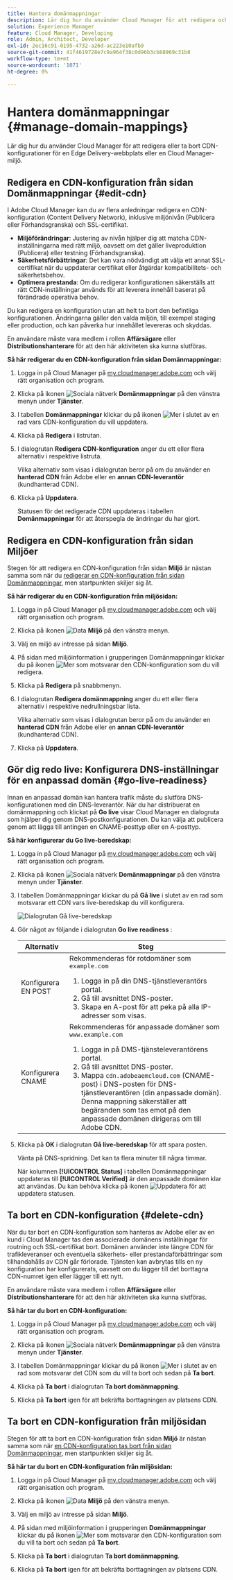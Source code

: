 ```yaml
---
title: Hantera domänmappningar
description: Lär dig hur du använder Cloud Manager för att redigera och uppdatera eller ta bort CDN-konfigurationer för en Edge Delivery-webbplats eller en Cloud Manager-miljö.
solution: Experience Manager
feature: Cloud Manager, Developing
role: Admin, Architect, Developer
exl-id: 2ec16c91-0195-4732-a26d-ac223e10afb9
source-git-commit: 41f4619728e7c9a964f38c0d96b3cb88969c31b8
workflow-type: tm+mt
source-wordcount: '1071'
ht-degree: 0%

---
```


# Hantera domänmappningar {#manage-domain-mappings}

Lär dig hur du använder Cloud Manager för att redigera eller ta bort CDN-konfigurationer för en Edge Delivery-webbplats eller en Cloud Manager-miljö.

## Redigera en CDN-konfiguration från sidan Domänmappningar {#edit-cdn}

I Adobe Cloud Manager kan du av flera anledningar redigera en CDN-konfiguration (Content Delivery Network), inklusive miljönivån (Publicera eller Förhandsgranska) och SSL-certifikat.

* **Miljöförändringar**: Justering av nivån hjälper dig att matcha CDN-inställningarna med rätt miljö, oavsett om det gäller liveproduktion (Publicera) eller testning (Förhandsgranska).
* **Säkerhetsförbättringar**: Det kan vara nödvändigt att välja ett annat SSL-certifikat när du uppdaterar certifikat eller åtgärdar kompatibilitets- och säkerhetsbehov.
* **Optimera prestanda**: Om du redigerar konfigurationen säkerställs att rätt CDN-inställningar används för att leverera innehåll baserat på förändrade operativa behov.

Du kan redigera en konfiguration utan att helt ta bort den befintliga konfigurationen. Ändringarna gäller den valda miljön, till exempel staging eller production, och kan påverka hur innehållet levereras och skyddas.

En användare måste vara medlem i rollen **Affärsägare** eller **Distributionshanterare** för att den här aktiviteten ska kunna slutföras.

**Så här redigerar du en CDN-konfiguration från sidan Domänmappningar:**

1. Logga in på Cloud Manager på [my.cloudmanager.adobe.com](https://my.cloudmanager.adobe.com/) och välj rätt organisation och program.
1. Klicka på ikonen ![Sociala nätverk](https://spectrum.adobe.com/static/icons/workflow_18/Smock_SocialNetwork_18_N.svg) **Domänmappningar** på den vänstra menyn under **Tjänster**.
1. I tabellen **Domänmappningar** klickar du på ikonen ![Mer](https://spectrum.adobe.com/static/icons/workflow_18/Smock_More_18_N.svg) i slutet av en rad vars CDN-konfiguration du vill uppdatera.

1. Klicka på **Redigera** i listrutan.

1. I dialogrutan **Redigera CDN-konfiguration** anger du ett eller flera alternativ i respektive listruta.

   Vilka alternativ som visas i dialogrutan beror på om du använder en **hanterad CDN** från Adobe eller en **annan CDN-leverantör** (kundhanterad CDN).

1. Klicka på **Uppdatera**.

   Statusen för det redigerade CDN uppdateras i tabellen **Domänmappningar** för att återspegla de ändringar du har gjort.


## Redigera en CDN-konfiguration från sidan Miljöer

Stegen för att redigera en CDN-konfiguration från sidan **Miljö** är nästan samma som när du [redigerar en CDN-konfiguration från sidan Domänmappningar](#edit-cdn), men startpunkten skiljer sig åt.

**Så här redigerar du en CDN-konfiguration från miljösidan:**

1. Logga in på Cloud Manager på [my.cloudmanager.adobe.com](https://my.cloudmanager.adobe.com/) och välj rätt organisation och program.

1. Klicka på ikonen ![Data](https://spectrum.adobe.com/static/icons/workflow_18/Smock_Data_18_N.svg) **Miljö** på den vänstra menyn.

1. Välj en miljö av intresse på sidan **Miljö**.

1. På sidan med miljöinformation i grupperingen Domänmappningar klickar du på ikonen ![Mer](https://spectrum.adobe.com/static/icons/workflow_18/Smock_More_18_N.svg) som motsvarar den CDN-konfiguration som du vill redigera.

1. Klicka på **Redigera** på snabbmenyn.

1. I dialogrutan **Redigera domänmappning** anger du ett eller flera alternativ i respektive nedrullningsbar lista.

   Vilka alternativ som visas i dialogrutan beror på om du använder en **hanterad CDN** från Adobe eller en **annan CDN-leverantör** (kundhanterad CDN).

1. Klicka på **Uppdatera**.


## Gör dig redo live: Konfigurera DNS-inställningar för en anpassad domän {#go-live-readiness}

Innan en anpassad domän kan hantera trafik måste du slutföra DNS-konfigurationen med din DNS-leverantör. När du har distribuerat en domänmappning och klickat på **Go live** visar Cloud Manager en dialogruta som hjälper dig genom DNS-postkonfigurationen. Du kan välja att publicera genom att lägga till antingen en CNAME-posttyp eller en A-posttyp.

<!-- See also [APEX record](/help/implementing/cloud-manager/custom-domain-names/add-custom-domain-name.md#adobe-managed-cert-cname-record#adobe-managed-cert-apex-record) and [CNAME record](/help/implementing/cloud-manager/custom-domain-names/add-custom-domain-name.md#adobe-managed-cert-cname-record). -->

**Så här konfigurerar du Go live-beredskap:**

1. Logga in på Cloud Manager på [my.cloudmanager.adobe.com](https://my.cloudmanager.adobe.com/) och välj rätt organisation och program.
1. Klicka på ikonen ![Sociala nätverk](https://spectrum.adobe.com/static/icons/workflow_18/Smock_SocialNetwork_18_N.svg) **Domänmappningar** på den vänstra menyn under **Tjänster**.
1. I tabellen Domänmappningar klickar du på **Gå live** i slutet av en rad som motsvarar ett CDN vars live-beredskap du vill konfigurera.

   ![Dialogrutan Gå live-beredskap](/help/implementing/cloud-manager/assets/domain-mappings-go-live-readiness.png)

1. Gör något av följande i dialogrutan **Go live readiness** :

   | Alternativ | Steg |
   | --- | --- |
   | Konfigurera EN POST | Rekommenderas för rotdomäner som `example.com`<br><ol><li>Logga in på din DNS-tjänstleverantörs portal.<li>Gå till avsnittet DNS-poster.<li>Skapa en A-post för att peka på alla IP-adresser som visas.</li></ol> |
   | Konfigurera CNAME | Rekommenderas för anpassade domäner som `www.example.com`<br><ol><li>Logga in på DMS-tjänsteleverantörens portal.<li>Gå till avsnittet DNS-poster.<li>Mappa `cdn.adobeaemcloud.com` (CNAME-post) i DNS-posten för DNS-tjänstleverantören (din anpassade domän). Denna mappning säkerställer att begäranden som tas emot på den anpassade domänen dirigeras om till Adobe CDN.</li></ol> |

1. Klicka på **OK** i dialogrutan **Gå live-beredskap** för att spara posten.

   Vänta på DNS-spridning. Det kan ta flera minuter till några timmar.

   När kolumnen **[!UICONTROL Status]** i tabellen Domänmappningar uppdateras till **[!UICONTROL Verified]** är den anpassade domänen klar att användas. Du kan behöva klicka på ikonen ![Uppdatera](https://spectrum.adobe.com/static/icons/workflow_18/Smock_Refresh_18_N.svg) för att uppdatera statusen.

## Ta bort en CDN-konfiguration {#delete-cdn}

När du tar bort en CDN-konfiguration som hanteras av Adobe eller av en kund i Cloud Manager tas den associerade domänens inställningar för routning och SSL-certifikat bort. Domänen använder inte längre CDN för trafikleveranser och eventuella säkerhets- eller prestandaförbättringar som tillhandahålls av CDN går förlorade. Tjänsten kan avbrytas tills en ny konfiguration har konfigurerats, oavsett om du lägger till det borttagna CDN-numret igen eller lägger till ett nytt.

En användare måste vara medlem i rollen **Affärsägare** eller **Distributionshanterare** för att den här aktiviteten ska kunna slutföras.

**Så här tar du bort en CDN-konfiguration:**

1. Logga in på Cloud Manager på [my.cloudmanager.adobe.com](https://my.cloudmanager.adobe.com/) och välj rätt organisation och program.

1. Klicka på ikonen ![Sociala nätverk](https://spectrum.adobe.com/static/icons/workflow_18/Smock_SocialNetwork_18_N.svg) **Domänmappningar** på den vänstra menyn under **Tjänster**.

1. I tabellen Domänmappningar klickar du på ikonen ![Mer](https://spectrum.adobe.com/static/icons/workflow_18/Smock_More_18_N.svg) i slutet av en rad som motsvarar det CDN som du vill ta bort och sedan på **Ta bort**.

1. Klicka på **Ta bort** i dialogrutan **Ta bort domänmappning**.

1. Klicka på **Ta bort** igen för att bekräfta borttagningen av platsens CDN.


## Ta bort en CDN-konfiguration från miljösidan

Stegen för att ta bort en CDN-konfiguration från sidan **Miljö** är nästan samma som när [en CDN-konfiguration tas bort från sidan Domänmappningar](#edit-cdn), men startpunkten skiljer sig åt.

**Så här tar du bort en CDN-konfiguration från miljösidan:**

1. Logga in på Cloud Manager på [my.cloudmanager.adobe.com](https://my.cloudmanager.adobe.com/) och välj rätt organisation och program.

1. Klicka på ikonen ![Data](https://spectrum.adobe.com/static/icons/workflow_18/Smock_Data_18_N.svg) **Miljö** på den vänstra menyn.

1. Välj en miljö av intresse på sidan **Miljö**.

1. På sidan med miljöinformation i grupperingen **Domänmappningar** klickar du på ikonen ![Mer](https://spectrum.adobe.com/static/icons/workflow_18/Smock_More_18_N.svg) som motsvarar den CDN-konfiguration som du vill ta bort och sedan på **Ta bort**.

1. Klicka på **Ta bort** i dialogrutan **Ta bort domänmappning**.

1. Klicka på **Ta bort** igen för att bekräfta borttagningen av platsens CDN.
